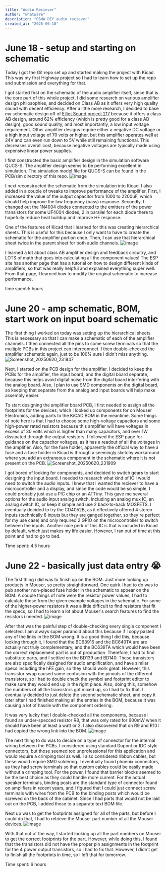```yaml
---
title: "Audio Reciever"
author: "whatware"
description: "OSHW DIY audio reciever"
created_at: "2025-06-18"
---
```

# June 18 - setup and starting on schematic
Today i got the Git repo set up and started making the project with Kicad. This was my first Highway project so I had to learn how to set up the repo and submission and everything for that.

I got started first on the schematic of the audio amplifier itself, since that is the core part of this whole project. I did some research on various amplifier design philosophies, and decided on Class AB as it offers very high quality sound with decent efficiency. After a little more research, I decided to base my schematic design off of [Elliot Sound project 217](https://www.sound-au.com/project217.htm) because it offers a class AB design, around 62% efficiency (which is pretty good for a class AB design), good sound quality, and most importantly, a low input voltage requirement. Other amplifier designs require either a negative DC voltage or a high input voltage of 70 volts or higher, but this amplifier operates well at 24V and can even run down to 5V while still remaining functional. This decreases overall cost, because negative voltages are typically made using expensive linear power supplies.

I first constructed the basic amplifier design in the simulation software QUCS-S. The amplifier design seems to be performing excellent in simulation. The simulation model file for QUCS-S can be found in the PCB/sim directory of this repo.
![image](https://github.com/user-attachments/assets/250ab517-9d3b-48b7-bdea-d190320ca546)

I next reconstructed the schematic from the simulation into Kicad. I also added in a couple of tweaks to improve performance of the amplifier. First, I increased the value of the output capacitor from 1000 to 2200uF, which should help improve the low frequency (bass) response. Secondly, I changed out the 1N4004 diodes connected to the emitters of the power transistors for some UF4004 diodes, 2 in parallel for each diode there to hopefully reduce heat buildup and improve HF response.

One of the features of Kicad that I learned for this was creating hierarchical sheets. This is useful for this because I only want to have to create the schematic for the amplifier portion once. Then, I can use that hierarchical sheet twice in the parent sheet for both audio channels.
![image](https://github.com/user-attachments/assets/a089c318-e2e3-4696-9778-9ea1591eb5c4)

I learned a lot about class AB amplifier design and feedback circuitry, and LOTS of math that goes into calculating all the component values! The ESP site has another page that has a tutorial on how to design different kinds of amplifiers, so that was really helpful and explained everything super well. From that page, I learned how to modify the original schematic to increase performance.

time spent:5 hours

# June 20 - amp schematic, BOM, start work on input board schematic
The first thing I worked on today was setting up the hierarchical sheets. This is necessary so that I can make a schematic of each of the amplifier channels. I then connected all the pins to some screw terminals so that the multiple PCBs in this project can interconnect. I then double-checked the amplifier schematic again, just to be 100% sure I didn't miss anything.
![Screenshot_20250620_231847](https://github.com/user-attachments/assets/39ec94df-ca37-4ad9-9b21-68f34d0b4508)

Next, I started on the PCB design for the amplifier. I decided to keep the PCBs for the amplifier, the input board, and the digital board separate, because this helps avoid digital noise from the digital board interfering with the analog board. Also, I plan to use SMD components on the digital board, so keeping that separate from the analog and input boards will help make assembly easier.

To start designing the amplifier board PCB, I first needed to assign all the footprints for the devices, which I looked up components for on Mouser Electronics, adding parts to the KiCAD BOM in the meantime. Some things of note here is that I had to choose some high-voltage capacitors and some high-power rated resistors because this amplifier will have voltages in excess of 30 volts which is higher than many capacitors, and over 1W dissipated through the output resistors. I followed the ESP page for guidance on the capacitor voltages, as it has a readout of all the voltages in the amplifier. Also, for the fuse holder, apparently the official way to have a fuse and a fuse holder in Kicad is through a seemingly sketchy workaround where you add an extraneous component in the schematic where it is not present on the PCB.
![Screenshot_20250620_231909](https://github.com/user-attachments/assets/cb48a70b-ac86-498d-aa9e-092dd9fcf713)

I got bored of looking for components, and decided to switch gears to start designing the input board. I needed to research what kind of IC I would need to switch the audio inputs. I knew that I wanted the reciever to have a microcontroller and a display, and since the code would be so simple, I could probably just use a PIC chip or an ATTiny. This gave me several options for the audio input analog switch, including an analog mux IC, an analog switch IC, or keep it simple and use 2 back-to-back MOSFETS. I eventually decided to try the CD4052B, as it effectively offered 4 stereo inputs (technically 8 inputs but they are ganged together, so they're perfect for my use case) and only required 2 GPIO on the microcontroller to switch between the inputs. Another nice perk of this IC is that is included in Kicad by default, which just makes my life easier. However, I ran out of time at this point and had to go to bed.

Time spent: 4.5 hours


# June 22 - basically just data entry 😭
The first thing i did was to finish up on the BOM. Just more looking up products in Mouser, so pretty straightforward. One quirk I had to do was to pub another non-placed fuse holder in the schematic to appear on the BOM. A couple things of note were the resistor power values, I had to calculate those from the given example voltages in the schematic. For some of the higher-power resistors it was a little difficult to find resistors that fit the specs, so I had to learn a lot about Mouser's search features to find the resistors i needed.
![image](https://github.com/user-attachments/assets/eebd2d85-1adb-4742-867c-eaa6a9d3cfe4)

After that was the painful step of double-checking every single component I selected. I am always super paranoid about this because if I copy pasted any of the links in the BOM wrong. It is a good thing I did this, because looking through it, I found that the BC63916 and the BC640TA are are actually not truly complementary, and the BC639TA which would have been the correct replacement part is out of production. Therefore, I had to find substitute parts, and I settled on the BD139 and BD140. These transistors are also specifically designed for audio amplification, and have similar specs including the hFE gain, so they should work great. However, this transistor swap caused some confusion with the pinouts of the different transistors, so I had to double check the symbol and footprint editor to make sure they would end up in the right place. Also, doing this, somehow the numbers of all the transistors got mixed up, so I had to fix that. I eventually decided to just delete the second schematic sheet, and copy it later after I had finished making all the entries in the BOM, because it was causing a lot of hassle with the component ordering.

It was very lucky that I double-checked all the components, because I found an under-specced resistor R8, that was only rated for 600mW when it should have been at least a watt or 2. I also discovered that on R9 and R10 I had copied the wrong link into the BOM.
![image](https://github.com/user-attachments/assets/4f34bcd1-47d7-400f-b4b0-0418e28dd795)



The next thing to do was to decide on a type of connector for the internal wiring between the PCBs. I considered using standard Dupont or IDC style connectors, but those seemed too unprofessional for this application and would require a crimping tool as well. I also considered ribbon cables, but these would require SMD soldering. I eventually found phoenix connectors, as they had screw terminals so that custom cables could be easily made without a crimping tool. For the power, I found that barrier blocks seemed to be the best choice as they could handle more current. For the actual speaker terminals, binding posts are the standard type of connector found on amplifiers in recent years, and I figured that I could just connect screw terminals with wires from the PCB to the binding posts which would be screwed on the back of the cabinet. Since I had parts that would not be laid out on the PCB, I added those to a separate text BOM file.

Next up was to get the footprints assigned for all of the parts, but before I could do that, I had to retrieve the Mouser part number of all the Mouser devices.
![image](https://github.com/user-attachments/assets/a27eb3cd-aafa-4a3a-a9ce-72d30f2452c4)

With that out of the way, I started looking up all the part numbers on Mouser to get the correct footprints for the part. However, while doing this, I found that the transistors did not have the proper pin assignments in the footprint for the 4 power output transistors, so I had to fix that. However, I didn't get to finish all the footprints in time, so I left that for tomorrow.

Time spent: 6 hours
